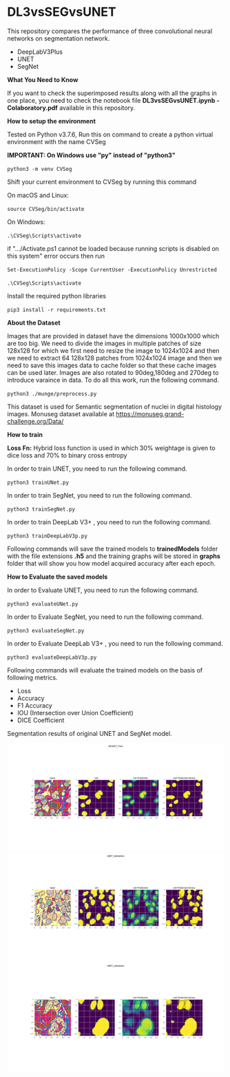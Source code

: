 # DL3vsSEGvsUNET

This repository compares the performance of three convolutional neural networks on segmentation network.

* DeepLabV3Plus
* UNET
* SegNet

**What You Need to Know**

If you want to check the superimposed results along with all the graphs in one place, you need to check the notebook file **DL3vsSEGvsUNET.ipynb - Colaboratory.pdf** available in this repository.
         
**How to setup the environment** 

Tested on Python v3.7.6, Run this on command to create a python virtual environment with the name CVSeg

**IMPORTANT: On Windows use "py" instead of "python3"** 

`python3 -m venv CVSeg`

Shift your current environment to CVSeg by running this command

On macOS and Linux:

`source CVSeg/bin/activate`

On Windows:

`.\CVSeg\Scripts\activate`

if ".../Activate.ps1 cannot be loaded because running scripts is disabled on this system" error occurs then run

`Set-ExecutionPolicy -Scope CurrentUser -ExecutionPolicy Unrestricted`

`.\CVSeg\Scripts\activate`

Install the required python libraries

`pip3 install -r requirements.txt`

**About the Dataset**

Images that are provided in dataset have the dimensions 1000x1000 which are too big. We need to divide the images in multiple patches of size 128x128 for which we first need to resize the image to 1024x1024 and then we need to extract 64 128x128 patches from 1024x1024 image and then we need to save this images data to cache folder so that these cache images can be used later. Images are also rotated to 90deg,180deg and 270deg to introduce varaince in data. To do all this work, run the following command. 

`python3 ./munge/preprocess.py`

This dataset is used for Semantic segmentation of nuclei in digital histology images.
Monuseg dataset available at https://monuseg.grand-challenge.org/Data/

**How to train**

**Loss Fn:** Hybrid loss function is used in which 30% weightage is given to dice loss and 70% to binary cross entropy

In order to train UNET, you need to run the following command.

`python3 trainUNet.py`

In order to train SegNet, you need to run the following command.

`python3 trainSegNet.py`

In order to train DeepLab V3+ , you need to run the following command.

`python3 trainDeepLabV3p.py`

Following commands will save the trained models to **trainedModels** folder with the file extensions **.h5** and the training graphs will be stored in **graphs** folder that will show you how model acquired accuracy after each epoch.

**How to Evaluate the saved models**

In order to Evaluate UNET, you need to run the following command.

`python3 evaluateUNet.py`

In order to Evaluate SegNet, you need to run the following command.

`python3 evaluateSegNet.py`

In order to Evaluate DeepLab V3+ , you need to run the following command.

`python3 evaluateDeepLabV3p.py`


Following commands will evaluate the trained models on the basis of following metrics. 

* Loss
* Accuracy
* F1 Accuracy
* IOU (Intersection over Union Coefficient)
* DICE Coefficient

Segmentation results of original UNET and SegNet model.
<p align="center">
    <img src="graphs/SEGNET_Train_res7.png" width=600></br>
    <img src="graphs/UNET_Validation_res19.png" width=600></br>
    <img src="graphs/UNET_Validation_res132.png" width=600></br>
</p>

